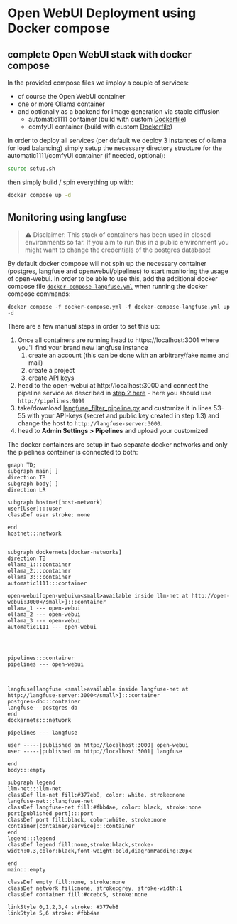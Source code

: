# Open WebUI Deployment using Docker compose

## complete Open WebUI stack with docker compose
In the provided compose files we imploy a couple of services:
- of course the Open WebUI container
- one or more Ollama container
- and optionally as a backend for image generation via stable diffusion
  - automatic1111 container (build with custom [Dockerfile](automatic1111.Dockerfile))
  - comfyUI container (build with custom [Dockerfile](comfyUI.Dockerfile))

In order to deploy all services (per default we deploy 3 instances of ollama for load balancing) simply setup the necessary directory structure for the automatic1111/comfyUI container (if needed, optional):

```bash
source setup.sh
```

then simply build / spin everything up with:

```bash
docker compose up -d
```

## Monitoring using langfuse
> :warning: Disclaimer: This stack of containers has been used in closed environments so far. If you aim to run this in a public environment you might want to change the credentials of the postgres database!

By default docker compose will not spin up the necessary container (postgres, langfuse and openwebui/pipelines) to start monitoring the usage of open-webui. In order to be able to use this, add the additional docker compose file [`docker-compose-langfuse.yml`](docker-compose-langfuse.yml) when running the docker compose commands:
```
docker compose -f docker-compose.yml -f docker-compose-langfuse.yml up -d
```
There are a few manual steps in order to set this up:
1. Once all containers are running head to https://localhost:3001 where you'll find your brand new langfuse instance
    1. create an account (this can be done with an arbitrary/fake name and mail)
    2. create a project
    3. create API keys
2. head to the open-webui at http://localhost:3000 and connect the pipeline service as described in [step 2 here](https://github.com/open-webui/pipelines/tree/main?tab=readme-ov-file#-quick-start-with-docker) - here you should use `http://pipelines:9099`
3. take/download [langfuse_filter_pipeline.py](langfuse_filter_pipeline.py) and customize it in lines 53-55 with your API-keys (secret and public key created in step 1.3) and change the host to `http://langfuse-server:3000`. 
4. head to **Admin Settings > Pipelines** and upload your customized 

The docker containers are setup in two separate docker networks and only the pipelines container is connected to both:

```mermaid
graph TD;
subgraph main[ ]
direction TB
subgraph body[ ]
direction LR

subgraph hostnet[host-network]
user[User]:::user
classDef user stroke: none

end
hostnet:::network


subgraph dockernets[docker-networks]
direction TB
ollama_1:::container
ollama_2:::container
ollama_3:::container
automatic1111:::container

open-webui[open-webui\n<small>available inside llm-net at http‎://open-webui:3000</small>]:::container
ollama_1 --- open-webui
ollama_2 --- open-webui
ollama_3 --- open-webui
automatic1111 --- open-webui




pipelines:::container
pipelines --- open-webui



langfuse[langfuse <small>available inside langfuse-net at http‎://langfuse-server:3000</small>]:::container
postgres-db:::container
langfuse---postgres-db
end
dockernets:::network

pipelines --- langfuse

user -----|published on http‎://localhost:3000| open-webui
user -----|published on http‎://localhost:3001| langfuse

end
body:::empty

subgraph legend
llm-net:::llm-net
classDef llm-net fill:#377eb8, color: white, stroke:none
langfuse-net:::langfuse-net
classDef langfuse-net fill:#fbb4ae, color: black, stroke:none
port[published port]:::port
classDef port fill:black, color:white, stroke:none
container[container/service]:::container
end
legend:::legend
classDef legend fill:none,stroke:black,stroke-width:0.3,color:black,font-weight:bold,diagramPadding:20px

end
main:::empty

classDef empty fill:none, stroke:none
classDef network fill:none, stroke:grey, stroke-width:1
classDef container fill:#ccebc5, stroke:none

linkStyle 0,1,2,3,4 stroke: #377eb8
linkStyle 5,6 stroke: #fbb4ae
```
